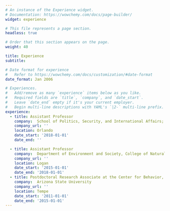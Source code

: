 ```yaml
---
# An instance of the Experience widget.
# Documentation: https://wowchemy.com/docs/page-builder/
widget: experience

# This file represents a page section.
headless: true

# Order that this section appears on the page.
weight: 40

title: Experience
subtitle:

# Date format for experience
#   Refer to https://wowchemy.com/docs/customization/#date-format
date_format: Jan 2006

# Experiences.
#   Add/remove as many `experience` items below as you like.
#   Required fields are `title`, `company`, and `date_start`.
#   Leave `date_end` empty if it's your current employer.
#   Begin multi-line descriptions with YAML's `|2-` multi-line prefix.
experience:
  - title: Assistant Professor
    company:  School of Politics, Security, and International Affairs; core member, Sustainable Coastal System Cluster and National Center for Integrated Coastal Research, University of Central Florida
    company_url: ''
    location: Orlando
    date_start: '2018-01-01'
    date_end: ''

  - title: Assistant Professor
    company:  Department of Environment and Society, College of Natural Resources, Utah State University
    company_url: ''
    location: Logan
    date_start: '2015-01-01'
    date_end: '2018-01-01'
  - title: Postdoctoral Research Associate at the Center for Behavior, Institutions and the Environment,
    company:  Arizona State University
    company_url: ''
    location: Tempe
    date_start: '2011-01-01'
    date_end: '2015-01-01'
---
```

